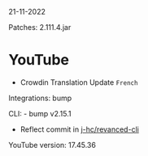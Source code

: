 21-11-2022

Patches: 2.111.4.jar

 YouTube
==
- Crowdin Translation Update
`French`

Integrations:  bump

CLI:  - bump v2.15.1
- Reflect commit in [j-hc/revanced-cli](https://github.com/j-hc/revanced-cli)

YouTube version: 17.45.36
